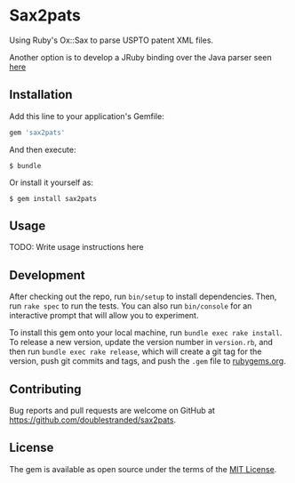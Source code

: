 # Sax2pats

Using Ruby's Ox::Sax to parse USPTO patent XML files.

Another option is to develop a JRuby binding over the Java parser seen [here](https://github.com/USPTO/PatentPublicData)

## Installation

Add this line to your application's Gemfile:

```ruby
gem 'sax2pats'
```

And then execute:

    $ bundle

Or install it yourself as:

    $ gem install sax2pats

## Usage

TODO: Write usage instructions here

## Development

After checking out the repo, run `bin/setup` to install dependencies. Then, run `rake spec` to run the tests. You can also run `bin/console` for an interactive prompt that will allow you to experiment.

To install this gem onto your local machine, run `bundle exec rake install`. To release a new version, update the version number in `version.rb`, and then run `bundle exec rake release`, which will create a git tag for the version, push git commits and tags, and push the `.gem` file to [rubygems.org](https://rubygems.org).

## Contributing

Bug reports and pull requests are welcome on GitHub at https://github.com/doublestranded/sax2pats.


## License

The gem is available as open source under the terms of the [MIT License](http://opensource.org/licenses/MIT).

